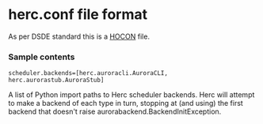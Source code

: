 # herc.conf file format

As per DSDE standard this is a [HOCON](https://github.com/typesafehub/config/blob/master/HOCON.md) file.

### Sample contents

`scheduler.backends=[herc.auroracli.AuroraCLI, herc.aurorastub.AuroraStub]`

A list of Python import paths to Herc scheduler backends. Herc will attempt to make a backend of each type in turn, stopping at (and using) the first backend that doesn't raise aurorabackend.BackendInitException.
